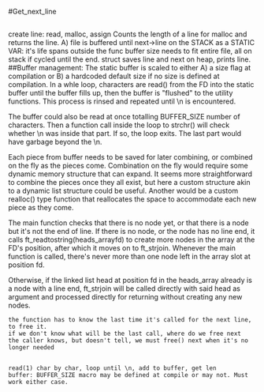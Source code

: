 #Get_next_line	

##
create line: read, malloc, assign
	Counts the length of a line for malloc and returns the line.
	A) file is buffered until next->line on the STACK as a STATIC VAR: it's life spans outside the func 
	buffer size needs to fit entire file, all on stack if cycled until the end.
	struct saves line and next on heap, prints line.
##Buffer management:
The static buffer is scaled to either A) a size flag at compilation or B) a hardcoded default size if no size is defined at compilation. In a whle loop, characters are read() from the FD into the static buffer until the buffer fills up, then the buffer is "flushed" to the utility functions. This process is rinsed and repeated until \n is encountered.

The buffer could also be read at once totalling BUFFER_SIZE number of characters. Then a function call inside the loop to strchr() will check whether \n was inside that part. If so, the loop exits. The last part would have garbage beyond the \n. 

Each piece from buffer needs to be saved for later combining, or combined on the fly as the pieces come. Combination on the fly would require some dynamic memory structure that can expand. It seems more straightforward to combine the pieces once they all exist, but here a custom structure akin to a dynamic list structure could be useful. Another would be a custom realloc() type function that reallocates the space to accommodate each new piece as they come.

The main function checks that there is no node yet, or that there is a node but it's not the end of line. If there is no node, or the node has no line end, it calls ft_readtostring(heads_arrayfd) to create more nodes in the array at the FD's position, after which it moves on to ft_strjoin. Whenever the main function is called, there's never more than one node left in the array slot at position fd.

Otherwise, if the linked list head at position fd in the heads_array already is a node with a line end, ft_strjoin will be called directly with said head as argument and processed directly for returning without creating any new nodes.

	the function has to know the last time it's called for the next line, to free it.
	if we don't know what will be the last call, where do we free next
	the caller knows, but doesn't tell, we must free() next when it's no longer needed


	read(1) char by char, loop until \n, add to buffer, get len
	buffer: BUFFER_SIZE macro may be defined at compile or may not. Must work either case.
